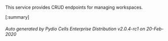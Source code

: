 






This service provides CRUD endpoints for managing workspaces.

[:summary]

###### Auto generated by Pydio Cells Enterprise Distribution v2.0.4-rc1 on 20-Feb-2020
